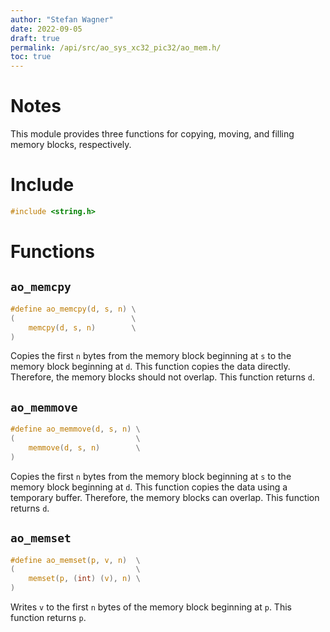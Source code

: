 ```yaml
---
author: "Stefan Wagner"
date: 2022-09-05
draft: true
permalink: /api/src/ao_sys_xc32_pic32/ao_mem.h/
toc: true
---
```


# Notes

This module provides three functions for copying, moving, and filling memory blocks, respectively.

# Include

```c
#include <string.h>
```

# Functions

## `ao_memcpy`

```c
#define ao_memcpy(d, s, n) \
(                          \
    memcpy(d, s, n)        \
)
```

Copies the first `n` bytes from the memory block beginning at `s` to the memory block beginning at `d`. This function copies the data directly. Therefore, the memory blocks should not overlap. This function returns `d`.

## `ao_memmove`

```c
#define ao_memmove(d, s, n) \
(                           \
    memmove(d, s, n)        \
)
```

Copies the first `n` bytes from the memory block beginning at `s` to the memory block beginning at `d`. This function copies the data using a temporary buffer. Therefore, the memory blocks can overlap. This function returns `d`.

## `ao_memset`

```c
#define ao_memset(p, v, n)  \
(                           \
    memset(p, (int) (v), n) \
)
```

Writes `v` to the first `n` bytes of the memory block beginning at `p`. This function returns `p`.
